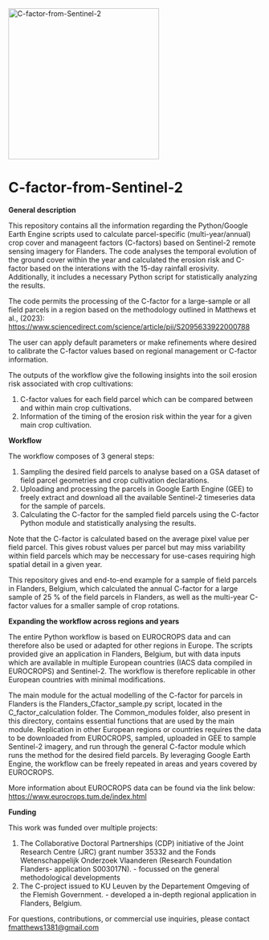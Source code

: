 <img src="https://github.com/user-attachments/assets/a9e140fb-5ec0-4ed2-9db3-de6ce1a3973e" alt="C-factor-from-Sentinel-2" width="300"/>


# **C-factor-from-Sentinel-2**

**General description**

This repository contains all the information regarding the Python/Google Earth Engine scripts used to calculate parcel-specific (multi-year/annual) crop cover and manageent factors (C-factors) based on Sentinel-2 remote sensing imagery for Flanders. 
The code analyses the temporal evolution of the ground cover within the year and calculated the erosion risk and C-factor based on the interations with the 15-day rainfall erosivity. Additionally, it includes a necessary Python script for statistically analyzing the results.

The code permits the processing of the C-factor for a large-sample or all field parcels in a region based on the methodology outlined in Matthews et al., (2023): https://www.sciencedirect.com/science/article/pii/S2095633922000788

The user can apply default parameters or make refinements where desired to calibrate the C-factor values based on regional management or C-factor information.

The outputs of the workflow give the following insights into the soil erosion risk associated with crop cultivations:
1) C-factor values for each field parcel which can be compared between and within main crop cultivations.
2) Information of the timing of the erosion risk within the year for a given main crop cultivation.

**Workflow**

The workflow composes of 3 general steps:
1) Sampling the desired field parcels to analyse based on a GSA dataset of field parcel geometries and crop cultivation declarations.
2) Uploading and processing the parcels in Google Earth Engine (GEE) to freely extract and download all the available Sentinel-2 timeseries data for the sample of parcels.
3) Calculating the C-factor for the sampled field parcels using the C-factor Python module and statistically analysing the results.

Note that the C-factor is calculated based on the average pixel value per field parcel. This gives robust values per parcel but may miss variability within field parcels which may be neccessary for use-cases requiring high spatial detail in a given year. 

This repository gives and end-to-end example for a sample of field parcels in Flanders, Belgium, which calculated the annual C-factor for a large sample of 25 % of the field parcels in Flanders, as well as the multi-year C-factor values for a smaller sample of crop rotations.

**Expanding the workflow across regions and years**

The entire Python workflow is based on EUROCROPS data and can therefore also be used or adapted for other regions in Europe. The scripts provided give an application in Flanders, Belgium, but with data inputs which are available in multiple European countries (IACS data compiled in EUROCROPS) and Sentinel-2. The workflow is therefore replicable in other European countries with minimal modifications.

The main module for the actual modelling of the C-factor for parcels in Flanders is the Flanders_Cfactor_sample.py script, located in the C_factor_calculation folder. The Common_modules folder, also present in this directory, contains essential functions that are used by the main module. Replication in other European regions or countries requires the data to be downloaded from EUROCROPS, sampled, uploaded in GEE to sample Sentinel-2 imagery, and run through the general C-factor module which runs the method for the desired field parcels. By leveraging Google Earth Engine, the workflow can be freely repeated in areas and years covered by EUROCROPS.

More information about EUROCROPS data can be found via the link below:
https://www.eurocrops.tum.de/index.html

**Funding**

This work was funded over multiple projects:
1) The Collaborative Doctoral Partnerships (CDP) initiative of the Joint Research Centre (JRC) grant number 35332 and the Fonds Wetenschappelijk Onderzoek Vlaanderen (Research Foundation Flanders- application S003017N). - focussed on the general methodological developments
2) The C-project issued to KU Leuven by the Departement Omgeving of the Flemish Government. - developed a in-depth regional application in Flanders, Belgium.

For questions, contributions, or commercial use inquiries, please contact fmatthews1381@gmail.com
